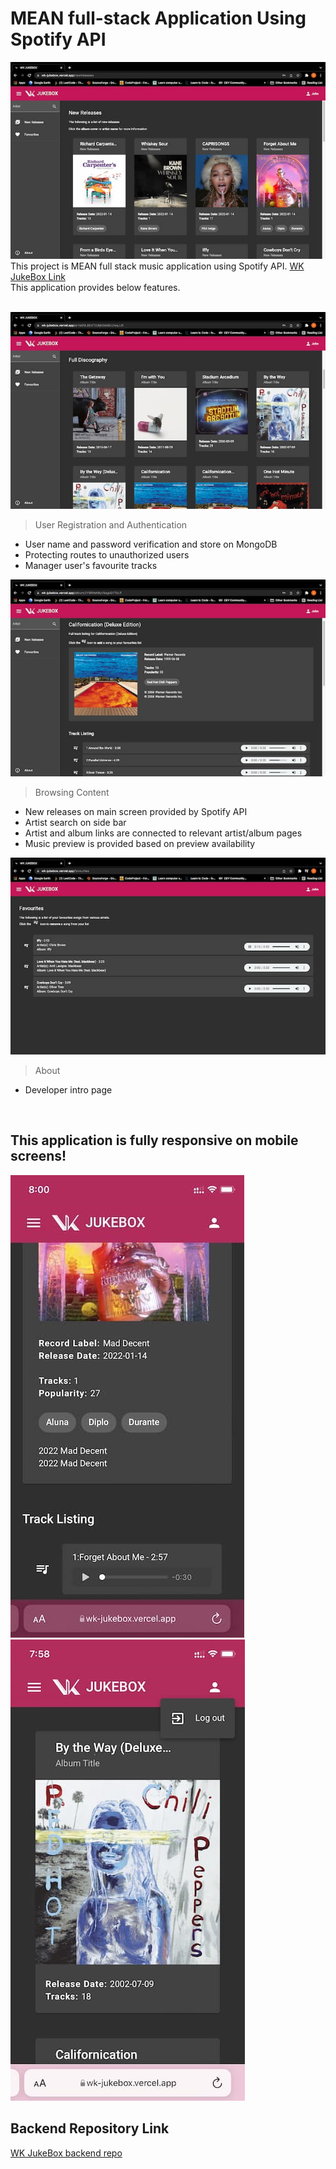# MEAN full-stack Application Using Spotify API 

![new releases](./demo/new-releases.jpg)
<br>This project is MEAN full stack music application using Spotify API. 
[WK JukeBox Link](https://wk-jukebox.vercel.app)
<br>This application provides below features. <br><br>


![artist search](./demo/search-result.jpg)
> User Registration and Authentication
- User name and password verification and store on MongoDB 
- Protecting routes to unauthorized users
- Manager user's favourite tracks

![album page](./demo/album.jpg)
> Browsing Content
- New releases on main screen provided by Spotify API
- Artist search on side bar
- Artist and album links are connected to relevant artist/album pages
- Music preview is provided based on preview availability

![favourite tracks](./demo/favourites.jpg)
> About 
- Developer intro page
<br>

## This application is fully responsive on mobile screens! 
![album on mobile](./demo/mobile-album.jpg)
![artist on mobile](./demo/mobile-artist.jpg)

## Backend Repository Link

[WK JukeBox backend repo](https://github.com/Genne23v/wk-jukebox-backend)
